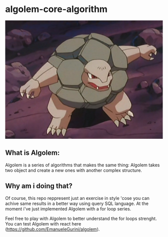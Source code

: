 # algolem-core-algorithm

![Screen di Heimdall](/Golem_JE034.png)

## What is Algolem: 
Algolem is a series of algorithms that makes the same thing: Algolem takes two object and create a new ones with another complex structure. 

## Why am i doing that? 
Of course, this repo reppresent just an exercise in style 'cose you can achive same results in a better way using query SQL language.
At the moment i've just implemented Algolem with a for loop series.

Feel free to play with Algolem to better understand the for loops strenght. 
You can test Algolem with react here (https://github.com/EmanueleGurini/algolem).

